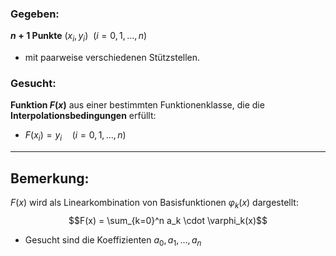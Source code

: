 ### Gegeben:
**$n+1$ Punkte** $(x_i, y_i) \ \ (i = 0, 1, \dots, n)$  
- mit paarweise verschiedenen Stützstellen.
### Gesucht:
**Funktion $F(x)$** aus einer bestimmten Funktionenklasse, die die **Interpolationsbedingungen** erfüllt:  
- $F(x_i) = y_i \quad (i = 0, 1, \dots, n)$

---
## Bemerkung:  
$F(x)$ wird als Linearkombination von Basisfunktionen $\varphi_k(x)$ dargestellt:  
$$F(x) = \sum_{k=0}^n a_k \cdot \varphi_k(x)$$
- Gesucht sind die Koeffizienten $a_0, a_1, \dots, a_n$
